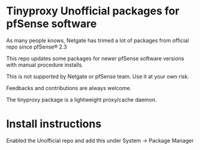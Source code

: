# Tinyproxy Unofficial packages for pfSense software

As many people knows, Netgate has trimed a lot of packages from official repo since pfSense® 2.3

This repo updates some packages for newer pfSense software versions with manual procedure installs.

This is not supported by Netgate or pfSense team. Use it at your own risk.

Feedbacks and contributions are always welcome.

The tinyproxy package is a lightweight proxy/cache daemon.

# Install instructions

Enabled the Unofficial repo and add this under System -> Package Manager



